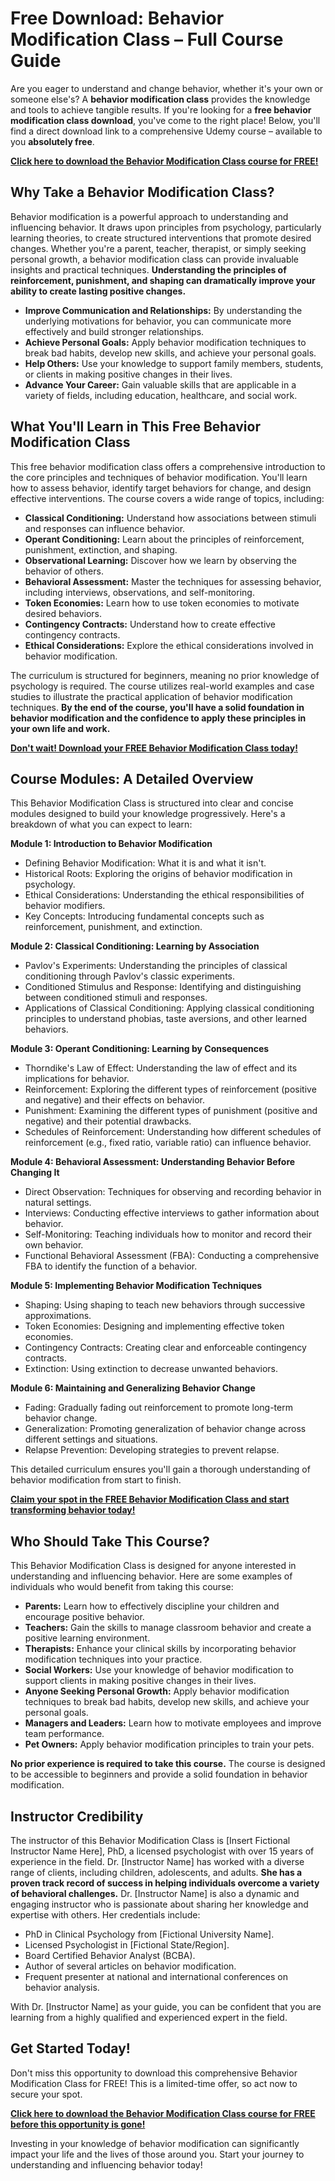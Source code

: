 # Free Download: Behavior Modification Class – Full Course Guide

Are you eager to understand and change behavior, whether it's your own or someone else's? A **behavior modification class** provides the knowledge and tools to achieve tangible results. If you're looking for a **free behavior modification class download**, you've come to the right place! Below, you'll find a direct download link to a comprehensive Udemy course – available to you **absolutely free**.

[**Click here to download the Behavior Modification Class course for FREE!**](https://udemywork.com/behavior-modification-class)

## Why Take a Behavior Modification Class?

Behavior modification is a powerful approach to understanding and influencing behavior. It draws upon principles from psychology, particularly learning theories, to create structured interventions that promote desired changes. Whether you're a parent, teacher, therapist, or simply seeking personal growth, a behavior modification class can provide invaluable insights and practical techniques. **Understanding the principles of reinforcement, punishment, and shaping can dramatically improve your ability to create lasting positive changes.**

*   **Improve Communication and Relationships:** By understanding the underlying motivations for behavior, you can communicate more effectively and build stronger relationships.
*   **Achieve Personal Goals:** Apply behavior modification techniques to break bad habits, develop new skills, and achieve your personal goals.
*   **Help Others:** Use your knowledge to support family members, students, or clients in making positive changes in their lives.
*   **Advance Your Career:** Gain valuable skills that are applicable in a variety of fields, including education, healthcare, and social work.

## What You'll Learn in This Free Behavior Modification Class

This free behavior modification class offers a comprehensive introduction to the core principles and techniques of behavior modification. You'll learn how to assess behavior, identify target behaviors for change, and design effective interventions. The course covers a wide range of topics, including:

*   **Classical Conditioning:** Understand how associations between stimuli and responses can influence behavior.
*   **Operant Conditioning:** Learn about the principles of reinforcement, punishment, extinction, and shaping.
*   **Observational Learning:** Discover how we learn by observing the behavior of others.
*   **Behavioral Assessment:** Master the techniques for assessing behavior, including interviews, observations, and self-monitoring.
*   **Token Economies:** Learn how to use token economies to motivate desired behaviors.
*   **Contingency Contracts:** Understand how to create effective contingency contracts.
*   **Ethical Considerations:** Explore the ethical considerations involved in behavior modification.

The curriculum is structured for beginners, meaning no prior knowledge of psychology is required. The course utilizes real-world examples and case studies to illustrate the practical application of behavior modification techniques. **By the end of the course, you'll have a solid foundation in behavior modification and the confidence to apply these principles in your own life and work.**

[**Don't wait! Download your FREE Behavior Modification Class today!**](https://udemywork.com/behavior-modification-class)

## Course Modules: A Detailed Overview

This Behavior Modification Class is structured into clear and concise modules designed to build your knowledge progressively. Here's a breakdown of what you can expect to learn:

**Module 1: Introduction to Behavior Modification**

*   Defining Behavior Modification: What it is and what it isn't.
*   Historical Roots: Exploring the origins of behavior modification in psychology.
*   Ethical Considerations: Understanding the ethical responsibilities of behavior modifiers.
*   Key Concepts: Introducing fundamental concepts such as reinforcement, punishment, and extinction.

**Module 2: Classical Conditioning: Learning by Association**

*   Pavlov's Experiments: Understanding the principles of classical conditioning through Pavlov's classic experiments.
*   Conditioned Stimulus and Response: Identifying and distinguishing between conditioned stimuli and responses.
*   Applications of Classical Conditioning: Applying classical conditioning principles to understand phobias, taste aversions, and other learned behaviors.

**Module 3: Operant Conditioning: Learning by Consequences**

*   Thorndike's Law of Effect: Understanding the law of effect and its implications for behavior.
*   Reinforcement: Exploring the different types of reinforcement (positive and negative) and their effects on behavior.
*   Punishment: Examining the different types of punishment (positive and negative) and their potential drawbacks.
*   Schedules of Reinforcement: Understanding how different schedules of reinforcement (e.g., fixed ratio, variable ratio) can influence behavior.

**Module 4: Behavioral Assessment: Understanding Behavior Before Changing It**

*   Direct Observation: Techniques for observing and recording behavior in natural settings.
*   Interviews: Conducting effective interviews to gather information about behavior.
*   Self-Monitoring: Teaching individuals how to monitor and record their own behavior.
*   Functional Behavioral Assessment (FBA): Conducting a comprehensive FBA to identify the function of a behavior.

**Module 5: Implementing Behavior Modification Techniques**

*   Shaping: Using shaping to teach new behaviors through successive approximations.
*   Token Economies: Designing and implementing effective token economies.
*   Contingency Contracts: Creating clear and enforceable contingency contracts.
*   Extinction: Using extinction to decrease unwanted behaviors.

**Module 6: Maintaining and Generalizing Behavior Change**

*   Fading: Gradually fading out reinforcement to promote long-term behavior change.
*   Generalization: Promoting generalization of behavior change across different settings and situations.
*   Relapse Prevention: Developing strategies to prevent relapse.

This detailed curriculum ensures you'll gain a thorough understanding of behavior modification from start to finish.

[**Claim your spot in the FREE Behavior Modification Class and start transforming behavior today!**](https://udemywork.com/behavior-modification-class)

## Who Should Take This Course?

This Behavior Modification Class is designed for anyone interested in understanding and influencing behavior. Here are some examples of individuals who would benefit from taking this course:

*   **Parents:** Learn how to effectively discipline your children and encourage positive behavior.
*   **Teachers:** Gain the skills to manage classroom behavior and create a positive learning environment.
*   **Therapists:** Enhance your clinical skills by incorporating behavior modification techniques into your practice.
*   **Social Workers:** Use your knowledge of behavior modification to support clients in making positive changes in their lives.
*   **Anyone Seeking Personal Growth:** Apply behavior modification techniques to break bad habits, develop new skills, and achieve your personal goals.
*   **Managers and Leaders:** Learn how to motivate employees and improve team performance.
*   **Pet Owners:** Apply behavior modification principles to train your pets.

**No prior experience is required to take this course.** The course is designed to be accessible to beginners and provide a solid foundation in behavior modification.

## Instructor Credibility

The instructor of this Behavior Modification Class is [Insert Fictional Instructor Name Here], PhD, a licensed psychologist with over 15 years of experience in the field. Dr. [Instructor Name] has worked with a diverse range of clients, including children, adolescents, and adults. **She has a proven track record of success in helping individuals overcome a variety of behavioral challenges.** Dr. [Instructor Name] is also a dynamic and engaging instructor who is passionate about sharing her knowledge and expertise with others. Her credentials include:

*   PhD in Clinical Psychology from [Fictional University Name].
*   Licensed Psychologist in [Fictional State/Region].
*   Board Certified Behavior Analyst (BCBA).
*   Author of several articles on behavior modification.
*   Frequent presenter at national and international conferences on behavior analysis.

With Dr. [Instructor Name] as your guide, you can be confident that you are learning from a highly qualified and experienced expert in the field.

## Get Started Today!

Don't miss this opportunity to download this comprehensive Behavior Modification Class for FREE! This is a limited-time offer, so act now to secure your spot.

[**Click here to download the Behavior Modification Class course for FREE before this opportunity is gone!**](https://udemywork.com/behavior-modification-class)

Investing in your knowledge of behavior modification can significantly impact your life and the lives of those around you. Start your journey to understanding and influencing behavior today!
